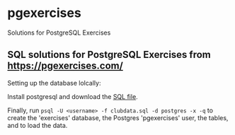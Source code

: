# pgexercises
Solutions for  PostgreSQL Exercises

## SQL solutions for PostgreSQL Exercises from https://pgexercises.com/


Setting up the database lolcally: 

Install postgresql and download the [SQL file](https://pgexercises.com/dbfiles/clubdata.sql).

Finally, run `psql -U <username> -f clubdata.sql -d postgres -x -q` to create the 'exercises' database, the Postgres 'pgexercises' user, the tables, and to load the data.
